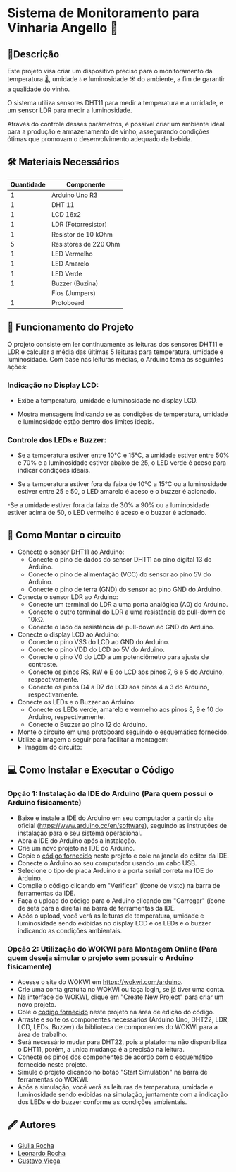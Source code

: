 # Sistema de Monitoramento para Vinharia Angello 🍷

## 📝Descrição

Este projeto visa criar um dispositivo preciso para o monitoramento da temperatura 🌡️, umidade 💧 e luminosidade ☀️ do ambiente, a fim de garantir a qualidade do vinho. 

O sistema utiliza sensores DHT11 para medir a temperatura e a umidade, e um sensor LDR para medir a luminosidade. 

Através do controle desses parâmetros, é possível criar um ambiente ideal para a produção e armazenamento de vinho, assegurando condições ótimas que promovam o desenvolvimento adequado da bebida.

## 🛠️ Materiais Necessários

| Quantidade| Componente | 
|---------- |----------|
| 1         | Arduino Uno R3   |
|1          | DHT 11            |
| 1         | LCD 16x2        |
| 1    | LDR (Fotorresistor)   | 
|1     | Resistor de 10 kOhm|
|5     | Resistores de 220 Ohm|
|1     | LED Vermelho |
|1     |LED Amarelo|
|1     |LED Verde|
|1     |Buzzer (Buzina)|
|      |Fios (Jumpers)|
|1     |Protoboard|


## 📌  Funcionamento do Projeto

O projeto consiste em ler continuamente as leituras dos sensores DHT11 e LDR e calcular a média das últimas 5 leituras para temperatura, umidade e luminosidade. Com base nas leituras médias, o Arduino toma as seguintes ações:

### Indicação no Display LCD:
- Exibe a temperatura, umidade e luminosidade no display LCD.

- Mostra mensagens indicando se as condições de temperatura, umidade e luminosidade estão dentro dos limites ideais.
  
### Controle dos LEDs e Buzzer:
- Se a temperatura estiver entre 10°C e 15°C, a umidade estiver entre 50% e 70% e a luminosidade estiver abaixo de 25, o LED verde é aceso para indicar condições ideais.
  
- Se a temperatura estiver fora da faixa de 10°C a 15°C ou a luminosidade estiver entre  25 e 50, o LED amarelo é aceso e o buzzer é acionado.
  
-Se a umidade estiver fora da faixa de 30% a 90% ou a luminosidade estiver acima de 50, o LED vermelho é aceso e o buzzer é acionado.

## 🧩 Como Montar o circuito

- Conecte o sensor DHT11 ao Arduino:
  - Conecte o pino de dados do sensor DHT11 ao pino digital 13 do Arduino.
  - Conecte o pino de alimentação (VCC) do sensor ao pino 5V do Arduino.
  - Conecte o pino de terra (GND) do sensor ao pino GND do Arduino.
- Conecte o sensor LDR ao Arduino:
  - Conecte um terminal do LDR a uma porta analógica (A0) do Arduino.
  - Conecte o outro terminal do LDR a uma resistência de pull-down de 10kΩ.
  - Conecte o lado da resistência de pull-down ao GND do Arduino.
- Conecte o display LCD ao Arduino:
  - Conecte o pino VSS do LCD ao GND do Arduino.
  - Conecte o pino VDD do LCD ao 5V do Arduino.
  - Conecte o pino V0 do LCD a um potenciômetro para ajuste de contraste.
  - Conecte os pinos RS, RW e E do LCD aos pinos 7, 6 e 5 do Arduino, respectivamente.
  - Conecte os pinos D4 a D7 do LCD aos pinos 4 a 3 do Arduino, respectivamente.
- Conecte os LEDs e o Buzzer ao Arduino:
  - Conecte os LEDs verde, amarelo e vermelho aos pinos 8, 9 e 10 do Arduino, respectivamente.
  - Conecte o Buzzer ao pino 12 do Arduino.
- Monte o circuito em uma protoboard seguindo o esquemático fornecido.
- Utilize a imagem a seguir para facilitar a montagem:
  <details>
    <summary>Imagem do circuito:</summary>
    <img src="Circuito_CP2.png"  />
  </details>
  
 ## 💻 Como Instalar e Executar o Código
### Opção 1: Instalação da IDE do Arduino (Para quem possui o Arduino fisicamente)
  - Baixe e instale a IDE do Arduino em seu computador a partir do site oficial (https://www.arduino.cc/en/software), seguindo as instruções de instalação para o seu sistema operacional.
  - Abra a IDE do Arduino após a instalação.
  - Crie um novo projeto na IDE do Arduino.
  - Copie o [código fornecido](codigo_fonte.cpp) neste projeto e cole na janela do editor da IDE.
  - Conecte o Arduino ao seu computador usando um cabo USB.
  - Selecione o tipo de placa Arduino e a porta serial correta na IDE do Arduino.
  - Compile o código clicando em "Verificar" (ícone de visto) na barra de ferramentas da IDE.
  - Faça o upload do código para o Arduino clicando em "Carregar" (ícone de seta para a direita) na barra de ferramentas da IDE.
  - Após o upload, você verá as leituras de temperatura, umidade e luminosidade sendo exibidas no display LCD e os LEDs e o buzzer indicando as condições ambientais.
### Opção 2: Utilização do WOKWI para Montagem Online (Para quem deseja simular o projeto sem possuir o Arduino fisicamente)
  - Acesse o site do WOKWI em https://wokwi.com/arduino.
  - Crie uma conta gratuita no WOKWI ou faça login, se já tiver uma conta.
  - Na interface do WOKWI, clique em "Create New Project" para criar um novo projeto.
  - Cole o [código fornecido](codigo_fonte.cpp) neste projeto na área de edição do código.
  - Arraste e solte os componentes necessários (Arduino Uno, DHT22, LDR, LCD, LEDs, Buzzer) da biblioteca de componentes do WOKWI para a área de trabalho.
  - Será necessário mudar para DHT22, pois a plataforma não disponibiliza o DHT11, porém, a unica mudança é a precisão na leitura.
  - Conecte os pinos dos componentes de acordo com o esquemático fornecido neste projeto.
  - Simule o projeto clicando no botão "Start Simulation" na barra de ferramentas do WOKWI.
  - Após a simulação, você verá as leituras de temperatura, umidade e luminosidade sendo exibidas na simulação, juntamente com a indicação dos LEDs e do buzzer conforme as condições ambientais.

## 🖋️ Autores
- [Giulia Rocha](https://github.com/Giulia-Rocha)
- [Leonardo Rocha](https://github.com/leonardorscarpitta)
- [Gustavo Viega](https://github.com/Vieg4)
